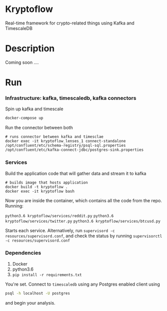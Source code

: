 Kryptoflow
==========


Real-time framework for crypto-related things using Kafka and TimescaleDB


Description
===========

Coming soon ....

Run
===
### Infrastructure: kafka, timescaledb, kafka connectors

Spin up kafka and timescale
```bash
docker-compose up
```

Run the connector between both
```
# runs connector between kafka and timesclae
docker exec -it kryptoflow_lenses_1 connect-standalone /opt/confluent/etc/schema-registry/psql-sql.properties /opt/confluent/etc/kafka-connect-jdbc/postgres-sink.properties
```

### Services
Build the application code that will gather data and stream it to kafka
```
# builds image that hosts application
docker build -t kryptoflow .
docker exec -it kryptoflow bash 
```

Now you are inside the container, which contains all the code from the repo. Running:

`python3.6 kryptoflow/services/reddit.py`
`python3.6 kryptoflow/services/twitter.py`
`python3.6 kryptoflow/services/btcusd.py`

Starts each service. Alternatively, run `supervisord -c resources/supervisord.conf`, and check the status
by running `supervisorctl -c resources/supervisord.conf`


### Dependencies

1. Docker
2. python3.6
3. `pip install -r requirements.txt`

You're set. Connect to `timescaledb` using any Postgres enabled client using 
```bash
psql -h localhost -U postgres
```
and begin your analysis.


